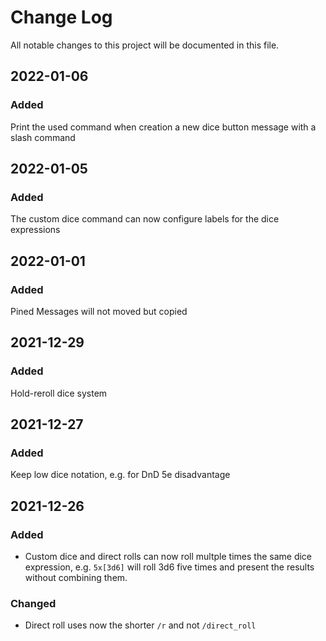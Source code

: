 # Change Log

All notable changes to this project will be documented in this file.

## 2022-01-06

### Added

Print the used command when creation a new dice button message with a slash command

## 2022-01-05

### Added

The custom dice command can now configure labels for the dice expressions

## 2022-01-01

### Added

Pined Messages will not moved but copied

## 2021-12-29

### Added

Hold-reroll dice system

## 2021-12-27

### Added

Keep low dice notation, e.g. for DnD 5e disadvantage

## 2021-12-26

### Added

- Custom dice and direct rolls can now roll multple times the same dice expression, e.g. `5x[3d6]` will roll 3d6 five
  times and present the results without combining them.

### Changed

- Direct roll uses now the shorter `/r` and not `/direct_roll`
